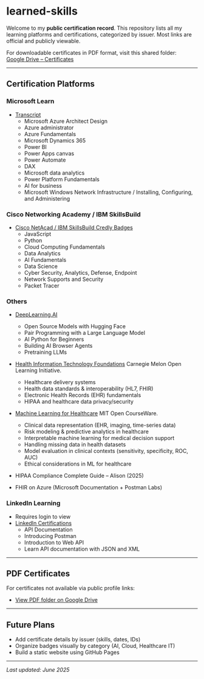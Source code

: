 # learned-skills

Welcome to my **public certification record**. This repository lists all my learning platforms and certifications, categorized by issuer. Most links are official and publicly viewable.

For downloadable certificates in PDF format, visit this shared folder:  
[Google Drive – Certificates](https://drive.google.com/drive/folders/15GUlM1eaCsda57-YHq79gneJDzUdxghD?usp=sharing)

---

## Certification Platforms

### Microsoft Learn
- [Transcript](https://learn.microsoft.com/en-us/users/rathwijitrkamjorn-2495/transcript/7639u1z0382m0z7)
  * Microsoft Azure Architect Design
  * Azure administrator
  * Azure Fundamentals
  * Microsoft Dynamics 365
  * Power BI
  * Power Apps canvas
  * Power Automate
  * DAX
  * Microsoft data analytics
  * Power Platform Fundamentals
  * AI for business
  * Microsoft Windows Network Infrastructure / Installing, Configuring, and Administering 

### Cisco Networking Academy / IBM SkillsBuild
- [Cisco NetAcad / IBM SkillsBuild Credly Badges](https://www.credly.com/users/rathwjj)
  * JavaScript
  * Python
  * Cloud Computing Fundamentals
  * Data Analytics
  * AI Fundamentals
  * Data Science
  * Cyber Security, Analytics, Defense, Endpoint
  * Network Supports and Security
  * Packet Tracer

### Others
- [DeepLearning.AI](https://learn.deeplearning.ai/)
  * Open Source Models with Hugging Face
  * Pair Programming with a Large Language Model
  * AI Python for Beginners
  * Building AI Browser Agents
  * Pretraining LLMs
  
- [Health Information Technology Foundations](https://oli.cmu.edu/courses/health-information-technology-foundations-open-free/) Carnegie Melon Open Learning Initiative.
  * Healthcare delivery systems  
  * Health data standards & interoperability (HL7, FHIR)  
  * Electronic Health Records (EHR) fundamentals  
  * HIPAA and healthcare data privacy/security 
  
- [Machine Learning for Healthcare](https://ocw.mit.edu/courses/6-s897-machine-learning-for-healthcare-spring-2019/) MIT Open CourseWare.
  * Clinical data representation (EHR, imaging, time-series data)
  * Risk modeling & predictive analytics in healthcare
  * Interpretable machine learning for medical decision support
  * Handling missing data in health datasets
  * Model evaluation in clinical contexts (sensitivity, specificity, ROC, AUC)
  * Ethical considerations in ML for healthcare
 
- HIPAA Compliance Complete Guide – Alison (2025)
- FHIR on Azure (Microsoft Documentation + Postman Labs)


### LinkedIn Learning
- Requires login to view
- [LinkedIn Certifications](https://www.linkedin.com/in/rathwjj/details/certifications/)
  * API Documentation
  * Introducing Postman
  * Introduction to Web API
  * Learn API documentation with JSON and XML

---

## PDF Certificates
For certificates not available via public profile links:
- [View PDF folder on Google Drive](https://drive.google.com/drive/folders/15GUlM1eaCsda57-YHq79gneJDzUdxghD?usp=sharing)

---

## Future Plans
- Add certificate details by issuer (skills, dates, IDs)
- Organize badges visually by category (AI, Cloud, Healthcare IT)
- Build a static website using GitHub Pages

---

_Last updated: June 2025_
